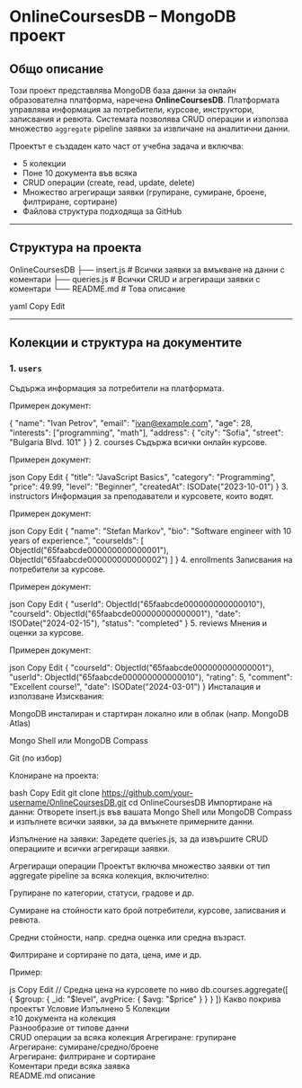 #  OnlineCoursesDB – MongoDB проект

##  Общо описание

Този проект представлява MongoDB база данни за онлайн образователна платформа, наречена **OnlineCoursesDB**. Платформата управлява информация за потребители, курсове, инструктори, записвания и ревюта. Системата позволява CRUD операции и използва множество `aggregate` pipeline заявки за извличане на аналитични данни.

Проектът е създаден като част от учебна задача и включва:

- 5 колекции
- Поне 10 документа във всяка
- CRUD операции (create, read, update, delete)
- Множество агрегиращи заявки (групиране, сумиране, броене, филтриране, сортиране)
- Файлова структура подходяща за GitHub

---

## Структура на проекта

OnlineCoursesDB
├── insert.js # Всички заявки за вмъкване на данни с коментари
├── queries.js # Всички CRUD и агрегиращи заявки с коментари
└── README.md # Това описание

yaml
Copy
Edit

---

## Колекции и структура на документите

### 1. `users`

Съдържа информация за потребители на платформата.

Примерен документ:

{
  "name": "Ivan Petrov",
  "email": "ivan@example.com",
  "age": 28,
  "interests": ["programming", "math"],
  "address": {
    "city": "Sofia",
    "street": "Bulgaria Blvd. 101"
  }
}
2. courses
Съдържа всички онлайн курсове.

Примерен документ:

json
Copy
Edit
{
  "title": "JavaScript Basics",
  "category": "Programming",
  "price": 49.99,
  "level": "Beginner",
  "createdAt": ISODate("2023-10-01")
}
3. instructors
Информация за преподаватели и курсовете, които водят.

Примерен документ:

json
Copy
Edit
{
  "name": "Stefan Markov",
  "bio": "Software engineer with 10 years of experience.",
  "courseIds": [
    ObjectId("65faabcde000000000000001"),
    ObjectId("65faabcde000000000000002")
  ]
}
4. enrollments
Записвания на потребители за курсове.

Примерен документ:

json
Copy
Edit
{
  "userId": ObjectId("65faabcde000000000000010"),
  "courseId": ObjectId("65faabcde000000000000001"),
  "date": ISODate("2024-02-15"),
  "status": "completed"
}
5. reviews
Мнения и оценки за курсове.

Примерен документ:

json
Copy
Edit
{
  "courseId": ObjectId("65faabcde000000000000001"),
  "userId": ObjectId("65faabcde000000000000010"),
  "rating": 5,
  "comment": "Excellent course!",
  "date": ISODate("2024-03-01")
}
 Инсталация и използване
Изисквания:

MongoDB инсталиран и стартиран локално или в облак (напр. MongoDB Atlas)

Mongo Shell или MongoDB Compass

Git (по избор)

Клониране на проекта:

bash
Copy
Edit
git clone https://github.com/your-username/OnlineCoursesDB.git
cd OnlineCoursesDB
Импортиране на данни:
Отворете insert.js във вашата Mongo Shell или MongoDB Compass и изпълнете всички заявки, за да вмъкнете примерните данни.

Изпълнение на заявки:
Заредете queries.js, за да извършите CRUD операциите и всички агрегиращи заявки.

 Агрегиращи операции
Проектът включва множество заявки от тип aggregate pipeline за всяка колекция, включително:

Групиране по категории, статуси, градове и др.

Сумиране на стойности като брой потребители, курсове, записвания и ревюта.

Средни стойности, напр. средна оценка или средна възраст.

Филтриране и сортиране по дата, цена, име и др.

Пример:

js
Copy
Edit
// Средна цена на курсовете по ниво
db.courses.aggregate([
  { $group: { _id: "$level", avgPrice: { $avg: "$price" } } }
])
 Какво покрива проектът
Условие	Изпълнено
5 Колекции	
≥10 документа на колекция	
Разнообразие от типове данни	
CRUD операции за всяка колекция	
Агрегиране: групиране	
Агрегиране: сумиране/средно/броене	
Агрегиране: филтриране и сортиране	
Коментари преди всяка заявка	
README.md описание	

